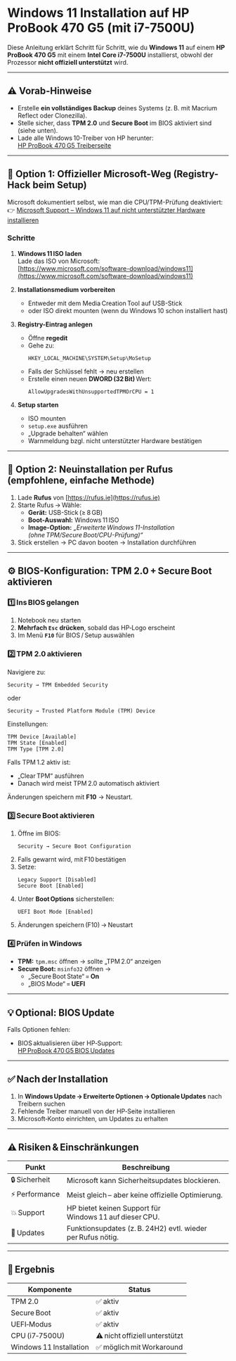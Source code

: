 # Windows 11 Installation auf HP ProBook 470 G5 (mit i7-7500U)

Diese Anleitung erklärt Schritt für Schritt, wie du **Windows 11** auf einem **HP ProBook 470 G5** mit einem **Intel Core i7-7500U** installierst, obwohl der Prozessor **nicht offiziell unterstützt** wird.

---

## ⚠️ Vorab-Hinweise

- Erstelle **ein vollständiges Backup** deines Systems (z. B. mit Macrium Reflect oder Clonezilla).
- Stelle sicher, dass **TPM 2.0** und **Secure Boot** im BIOS aktiviert sind (siehe unten).
- Lade alle Windows 10-Treiber von HP herunter:  
  [HP ProBook 470 G5 Treiberseite](https://support.hp.com/de-de/drivers/hp-probook-470-g5-notebook-pc/17047161)

---

## 🧩 Option 1: Offizieller Microsoft-Weg (Registry-Hack beim Setup)

Microsoft dokumentiert selbst, wie man die CPU/TPM-Prüfung deaktiviert:  
👉 [Microsoft Support – Windows 11 auf nicht unterstützter Hardware installieren](https://support.microsoft.com/en-us/windows/ways-to-install-windows-11-4a05712e-6c4a-45a0-8b32-2b59b3b6b86a)

### Schritte

1. **Windows 11 ISO laden**  
   Lade das ISO von Microsoft:  
   [https://www.microsoft.com/software-download/windows11](https://www.microsoft.com/software-download/windows11)

2. **Installationsmedium vorbereiten**  
   - Entweder mit dem Media Creation Tool auf USB-Stick  
   - oder ISO direkt mounten (wenn du Windows 10 schon installiert hast)

3. **Registry-Eintrag anlegen**  
   - Öffne **regedit**  
   - Gehe zu:  
     ```
     HKEY_LOCAL_MACHINE\SYSTEM\Setup\MoSetup
     ```
   - Falls der Schlüssel fehlt → neu erstellen  
   - Erstelle einen neuen **DWORD (32 Bit)** Wert:
     ```
     AllowUpgradesWithUnsupportedTPMOrCPU = 1
     ```

4. **Setup starten**  
   - ISO mounten  
   - `setup.exe` ausführen  
   - „Upgrade behalten“ wählen  
   - Warnmeldung bzgl. nicht unterstützter Hardware bestätigen

---

## 🧰 Option 2: Neuinstallation per Rufus (empfohlene, einfache Methode)

1. Lade **Rufus** von [https://rufus.ie](https://rufus.ie)  
2. Starte Rufus → Wähle:
   - **Gerät:** USB-Stick (≥ 8 GB)  
   - **Boot-Auswahl:** Windows 11 ISO  
   - **Image-Option:** *„Erweiterte Windows 11-Installation (ohne TPM/Secure Boot/CPU-Prüfung)“*  
3. Stick erstellen → PC davon booten → Installation durchführen

---

## ⚙️ BIOS-Konfiguration: TPM 2.0 + Secure Boot aktivieren

### 1️⃣ Ins BIOS gelangen

1. Notebook neu starten  
2. **Mehrfach `Esc` drücken**, sobald das HP‑Logo erscheint  
3. Im Menü **`F10`** für BIOS / Setup auswählen

### 2️⃣ TPM 2.0 aktivieren

Navigiere zu:

```
Security → TPM Embedded Security
```
oder
```
Security → Trusted Platform Module (TPM) Device
```

Einstellungen:

```
TPM Device [Available]
TPM State [Enabled]
TPM Type [TPM 2.0]
```

Falls TPM 1.2 aktiv ist:
- „Clear TPM“ ausführen  
- Danach wird meist TPM 2.0 automatisch aktiviert

Änderungen speichern mit **F10** → Neustart.

### 3️⃣ Secure Boot aktivieren

1. Öffne im BIOS:
   ```
   Security → Secure Boot Configuration
   ```
2. Falls gewarnt wird, mit F10 bestätigen  
3. Setze:
   ```
   Legacy Support [Disabled]
   Secure Boot [Enabled]
   ```
4. Unter **Boot Options** sicherstellen:
   ```
   UEFI Boot Mode [Enabled]
   ```
5. Änderungen speichern (F10) → Neustart

### 4️⃣ Prüfen in Windows

- **TPM:** `tpm.msc` öffnen → sollte „TPM 2.0“ anzeigen  
- **Secure Boot:** `msinfo32` öffnen →  
  - „Secure Boot State“ = **On**  
  - „BIOS Mode“ = **UEFI**

---

## 💡 Optional: BIOS Update

Falls Optionen fehlen:
- BIOS aktualisieren über HP‑Support:  
  [HP ProBook 470 G5 BIOS Updates](https://support.hp.com/de-de/drivers/hp-probook-470-g5-notebook-pc/17047161)

---

## ✅ Nach der Installation

1. In **Windows Update → Erweiterte Optionen → Optionale Updates** nach Treibern suchen  
2. Fehlende Treiber manuell von der HP‑Seite installieren  
3. Microsoft‑Konto einrichten, um Updates zu erhalten

---

## ⚠️ Risiken & Einschränkungen

| Punkt | Beschreibung |
|-------|---------------|
| 🔒 Sicherheit | Microsoft kann Sicherheitsupdates blockieren. |
| ⚡ Performance | Meist gleich – aber keine offizielle Optimierung. |
| 💥 Support | HP bietet keinen Support für Windows 11 auf dieser CPU. |
| 🧩 Updates | Funktionsupdates (z. B. 24H2) evtl. wieder per Rufus nötig. |

---

## 📘 Ergebnis

| Komponente | Status |
|-------------|--------|
| TPM 2.0 | ✅ aktiv |
| Secure Boot | ✅ aktiv |
| UEFI‑Modus | ✅ aktiv |
| CPU (i7‑7500U) | ⚠️ nicht offiziell unterstützt |
| Windows 11 Installation | ✅ möglich mit Workaround |

